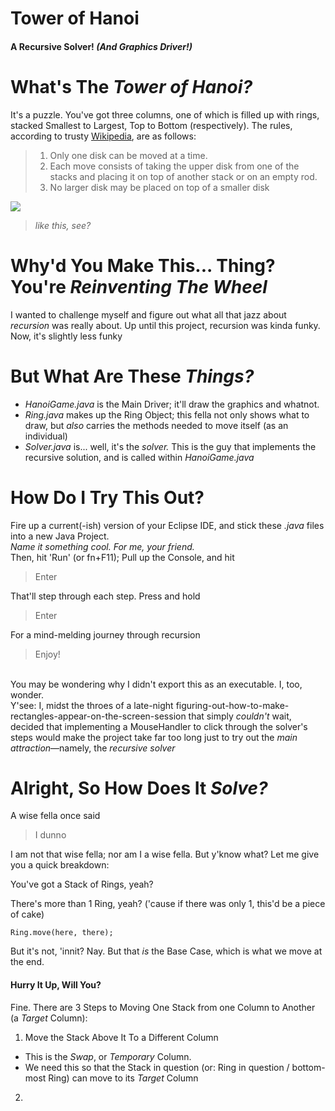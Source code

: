 # Tower of Hanoi
#### A Recursive Solver! *(And Graphics Driver!)*

# What's The *Tower of Hanoi?*
It's a puzzle. You've got three columns, one of which is filled up with rings, stacked Smallest to Largest, Top to Bottom (respectively).
The rules, according to trusty [Wikipedia](https://en.wikipedia.org/wiki/Tower_of_Hanoi), are as follows:
>1. Only one disk can be moved at a time.
>2. Each move consists of taking the upper disk from one of the stacks and placing it on top of another stack or on an empty rod.
>3. No larger disk may be placed on top of a smaller disk

![](hanoi.gif)
>*like this, see?*


# Why'd You Make This... Thing? You're *Reinventing The Wheel*
I wanted to challenge myself and figure out what all that jazz about *recursion* was really about. Up until this project, recursion was kinda funky. Now, it's slightly less funky

# But What Are These *Things?*
- *HanoiGame.java* is the Main Driver; it'll draw the graphics and whatnot.
- *Ring.java* makes up the Ring Object; this fella not only shows what to draw, but *also* carries the methods needed to move itself (as an individual)
- *Solver.java* is... well, it's the *solver.* This is the guy that implements the recursive solution, and is called within *HanoiGame.java*

# How Do I Try This Out?
Fire up a current(-ish) version of your Eclipse IDE, and stick these *.java* files into a new Java Project.
</br>*Name it something cool. For me, your friend.*
</br>Then, hit 'Run' (or fn+F11); Pull up the Console, and hit 
>Enter

That'll step through each step. Press and hold
>Enter

For a mind-melding journey through recursion
>Enjoy!

</br>You may be wondering why I didn't export this as an executable. I, too, wonder.
</br>Y'see: I, midst the throes of a late-night figuring-out-how-to-make-rectangles-appear-on-the-screen-session that simply *couldn't* wait, decided that implementing a MouseHandler to click through the solver's steps would make the project take far too long just to try out the *main attraction*—namely, the *recursive solver*

# Alright, So How Does It *Solve?*
A wise fella once said
>I dunno

I am not that wise fella; nor am I a wise fella. But y'know what? Let me give you a quick breakdown:

You've got a Stack of Rings, yeah?

There's more than 1 Ring, yeah? ('cause if there was only 1, this'd be a piece of cake)
```
Ring.move(here, there);
```
But it's not, 'innit? Nay. But that *is* the Base Case, which is what we move at the end.

#### Hurry It Up, Will You?
Fine.
There are 3 Steps to Moving One Stack from one Column to Another (a *Target* Column):
1. Move the Stack Above It To a Different Column
- This is the *Swap*, or *Temporary* Column.
- We need this so that the Stack in question (or: Ring in question / bottom-most Ring) can move to its *Target* Column
2. 
